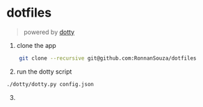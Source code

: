 # dotfiles
> powered by [dotty](https://github.com/vibhavp/dotty)

1. clone the app
```bash
    git clone --recursive git@github.com:RonnanSouza/dotfiles
```
2. run the dotty script
```bash
./dotty/dotty.py config.json
```
3. 